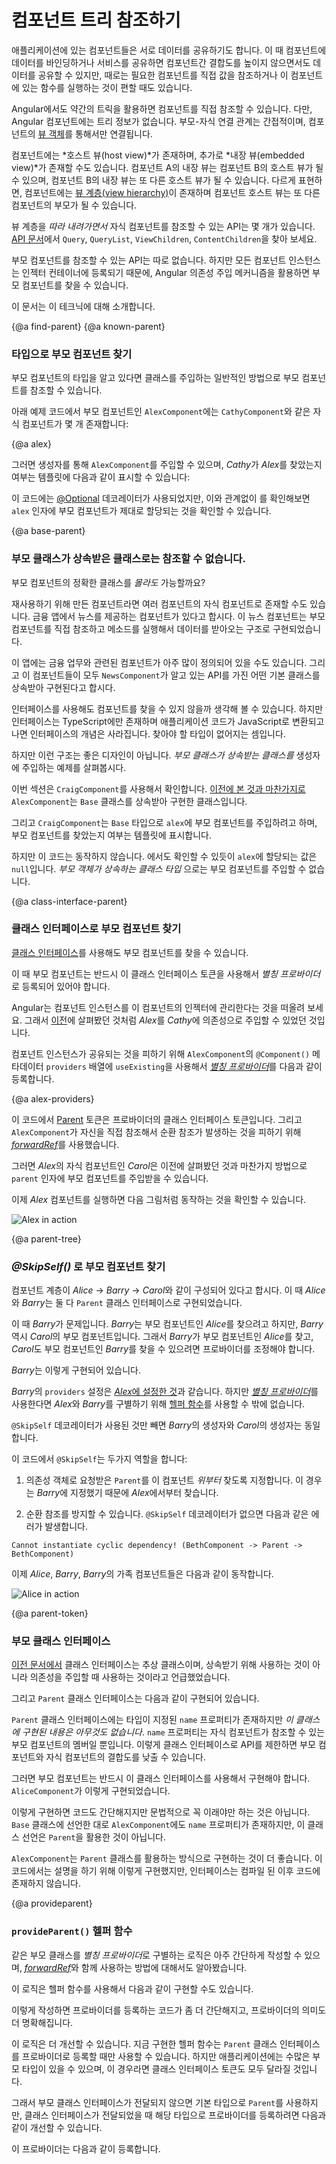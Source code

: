 <!--
# Navigate the component tree with DI
-->
# 컴포넌트 트리 참조하기

<!--
Application components often need to share information.
You can often use loosely coupled techniques for sharing information,
such as data binding and service sharing,
but sometimes it makes sense for one component to have a direct reference to another component.
You need a direct reference, for instance, to access values or call methods on that component.

Obtaining a component reference is a bit tricky in Angular.
Angular components themselves do not have a tree that you can
inspect or navigate programmatically. The parent-child relationship is indirect,
established through the components' [view objects](guide/glossary#view).

Each component has a *host view*, and can have additional *embedded views*.
An embedded view in component A is the
host view of component B, which can in turn have embedded view.
This means that there is a [view hierarchy](guide/glossary#view-hierarchy) for each component,
of which that component's host view is the root.

There is an API for navigating *down* the view hierarchy.
Check out `Query`, `QueryList`, `ViewChildren`, and `ContentChildren`
in the [API Reference](api/).

There is no public API for acquiring a parent reference.
However, because every component instance is added to an injector's container,
you can use Angular dependency injection to reach a parent component.

This section describes some techniques for doing that.
-->
애플리케이션에 있는 컴포넌트들은 서로 데이터를 공유하기도 합니다.
이 때 컴포넌트에 데이터를 바인딩하거나 서비스를 공유하면 컴포넌트간 결합도를 높이지 않으면서도 데이터를 공유할 수 있지만, 때로는 필요한 컴포넌트를 직접 값을 참조하거나 이 컴포넌트에 있는 함수를 실행하는 것이 편할 때도 있습니다.

Angular에서도 약간의 트릭을 활용하면 컴포넌트를 직접 참조할 수 있습니다.
다만, Angular 컴포넌트에는 트리 정보가 없습니다. 부모-자식 연결 관계는 간접적이며, 컴포넌트의 [뷰 객체](guide/glossary#view)를 통해서만 연결됩니다.

컴포넌트에는 *호스트 뷰(host view)*가 존재하며, 추가로 *내장 뷰(embedded view)*가 존재할 수도 있습니다.
컴포넌트 A의 내장 뷰는 컴포넌트 B의 호스트 뷰가 될 수 있으며, 컴포넌트 B의 내장 뷰는 또 다른 호스트 뷰가 될 수 있습니다.
다르게 표현하면, 컴포넌트에는 [뷰 계층(view hierarchy)](guide/glossary#view-hierarchy)이 존재하며 컴포넌트 호스트 뷰는 또 다른 컴포넌트의 부모가 될 수 있습니다.

뷰 계층을 *따라 내려가면서* 자식 컴포넌트를 참조할 수 있는 API는 몇 개가 있습니다.
[API 문서](api/)에서 `Query`, `QueryList`, `ViewChildren`, `ContentChildren`을 찾아 보세요.

부모 컴포넌트를 참조할 수 있는 API는 따로 없습니다.
하지만 모든 컴포넌트 인스턴스는 인젝터 컨테이너에 등록되기 때문에, Angular 의존성 주입 메커니즘을 활용하면 부모 컴포넌트를 찾을 수 있습니다.

이 문서는 이 테크닉에 대해 소개합니다.


{@a find-parent}
{@a known-parent}

<!--
### Find a parent component of known type
-->
### 타입으로 부모 컴포넌트 찾기

<!--
You use standard class injection to acquire a parent component whose type you know.

In the following example, the parent `AlexComponent` has several children including a `CathyComponent`:
-->
부모 컴포넌트의 타입을 알고 있다면 클래스를 주입하는 일반적인 방법으로 부모 컴포넌트를 참조할 수 있습니다.

아래 예제 코드에서 부모 컴포넌트인 `AlexComponent`에는 `CathyComponent`와 같은 자식 컴포넌트가 몇 개 존재합니다:


{@a alex}

<!--
<code-example path="dependency-injection-in-action/src/app/parent-finder.component.ts" region="alex-1" header="parent-finder.component.ts (AlexComponent v.1)"></code-example>



*Cathy* reports whether or not she has access to *Alex*
after injecting an `AlexComponent` into her constructor:

<code-example path="dependency-injection-in-action/src/app/parent-finder.component.ts" region="cathy" header="parent-finder.component.ts (CathyComponent)"></code-example>



Notice that even though the [@Optional](guide/dependency-injection-in-action#optional) qualifier
is there for safety,
the <live-example name="dependency-injection-in-action"></live-example>
confirms that the `alex` parameter is set.
-->
<code-example path="dependency-injection-in-action/src/app/parent-finder.component.ts" region="alex-1" header="parent-finder.component.ts (AlexComponent v.1)"></code-example>


그러면 생성자를 통해 `AlexComponent`를 주입할 수 있으며, *Cathy*가 *Alex*를 찾았는지 여부는 템플릿에 다음과 같이 표시할 수 있습니다:

<code-example path="dependency-injection-in-action/src/app/parent-finder.component.ts" region="cathy" header="parent-finder.component.ts (CathyComponent)"></code-example>


이 코드에는 [@Optional](guide/dependency-injection-in-action#optional) 데코레이터가 사용되었지만, 이와 관계없이 <live-example name="dependency-injection-in-action"></live-example>를 확인해보면 `alex` 인자에 부모 컴포넌트가 제대로 할당되는 것을 확인할 수 있습니다.


{@a base-parent}

<!--
### Unable to find a parent by its base class
-->
### 부모 클래스가 상속받은 클래스로는 참조할 수 없습니다.

<!--
What if you *don't* know the concrete parent component class?

A re-usable component might be a child of multiple components.
Imagine a component for rendering breaking news about a financial instrument.
For business reasons, this news component makes frequent calls
directly into its parent instrument as changing market data streams by.

The app probably defines more than a dozen financial instrument components.
If you're lucky, they all implement the same base class
whose API your `NewsComponent` understands.


<div class="alert is-helpful">



Looking for components that implement an interface would be better.
That's not possible because TypeScript interfaces disappear
from the transpiled JavaScript, which doesn't support interfaces.
There's no artifact to look for.

</div>



This isn't necessarily good design.
This example is examining *whether a component can
inject its parent via the parent's base class*.

The sample's `CraigComponent` explores this question. [Looking back](#alex),
you see that the `Alex` component *extends* (*inherits*) from a class named `Base`.

<code-example path="dependency-injection-in-action/src/app/parent-finder.component.ts" region="alex-class-signature" header="parent-finder.component.ts (Alex class signature)"></code-example>



The `CraigComponent` tries to inject `Base` into its `alex` constructor parameter and reports if it succeeded.

<code-example path="dependency-injection-in-action/src/app/parent-finder.component.ts" region="craig" header="parent-finder.component.ts (CraigComponent)"></code-example>



Unfortunately, this doesn't work.
The <live-example name="dependency-injection-in-action"></live-example>
confirms that the `alex` parameter is null.
*You cannot inject a parent by its base class.*
-->
부모 컴포넌트의 정확한 클래스를 *몰라도* 가능할까요?

재사용하기 위해 만든 컴포넌트라면 여러 컴포넌트의 자식 컴포넌트로 존재할 수도 있습니다.
금융 앱에서 뉴스를 제공하는 컴포넌트가 있다고 합시다.
이 뉴스 컴포넌트는 부모 컴포넌트를 직접 참조하고 메소드를 실행해서 데이터를 받아오는 구조로 구현되었습니다.

이 앱에는 금융 업무와 관련된 컴포넌트가 아주 많이 정의되어 있을 수도 있습니다.
그리고 이 컴포넌트들이 모두 `NewsComponent`가 알고 있는 API를 가진 어떤 기본 클래스를 상속받아 구현된다고 합시다.


<div class="alert is-helpful">

인터페이스를 사용해도 컴포넌트를 찾을 수 있지 않을까 생각해 볼 수 있습니다.
하지만 인터페이스는 TypeScript에만 존재하며 애플리케이션 코드가 JavaScript로 변환되고 나면 인터페이스의 개념은 사라집니다.
찾아야 할 타입이 없어지는 셈입니다.

</div>


하지만 이런 구조는 좋은 디자인이 아닙니다.
*부모 클래스가 상속받는 클래스를* 생성자에 주입하는 예제를 살펴봅시다.

이번 섹션은 `CraigComponent`를 사용해서 확인합니다.
[이전에 본 것과 마찬가지로](#alex) `AlexComponent`는 `Base` 클래스를 상속받아 구현한 클래스입니다.

<code-example path="dependency-injection-in-action/src/app/parent-finder.component.ts" region="alex-class-signature" header="parent-finder.component.ts (Alex 클래스 선언부)"></code-example>

그리고 `CraigComponent`는 `Base` 타입으로 `alex`에 부모 컴포넌트를 주입하려고 하며, 부모 컴포넌트를 찾았는지 여부는 템플릿에 표시합니다.

<code-example path="dependency-injection-in-action/src/app/parent-finder.component.ts" region="craig" header="parent-finder.component.ts (CraigComponent)"></code-example>


하지만 이 코드는 동작하지 않습니다.
<live-example name="dependency-injection-in-action"></live-example>에서도 확인할 수 있듯이 `alex`에 할당되는 값은 `null`입니다.
*부모 객체가 상속하는 클래스 타입* 으로는 부모 컴포넌트를 주입할 수 없습니다.


{@a class-interface-parent}

<!--
### Find a parent by its class interface
-->
### 클래스 인터페이스로 부모 컴포넌트 찾기

<!--
You can find a parent component with a [class interface](guide/dependency-injection-in-action#class-interface).

The parent must cooperate by providing an *alias* to itself in the name of a class interface token.

Recall that Angular always adds a component instance to its own injector;
that's why you could inject *Alex* into *Cathy* [earlier](#known-parent).

Write an [*alias provider*](guide/dependency-injection-in-action#useexisting)&mdash;a `provide` object literal with a `useExisting`
definition&mdash;that creates an *alternative* way to inject the same component instance
and add that provider to the `providers` array of the `@Component()` metadata for the `AlexComponent`.
-->
[클래스 인터페이스](guide/dependency-injection-in-action#class-interface)를 사용해도 부모 컴포넌트를 찾을 수 있습니다.

이 때 부모 컴포넌트는 반드시 이 클래스 인터페이스 토큰을 사용해서 *별칭 프로바이더*로 등록되어 있어야 합니다.

Angular는 컴포넌트 인스턴스를 이 컴포넌트의 인젝터에 관리한다는 것을 떠올려 보세요.
그래서 [이전](#known-parent)에 살펴봤던 것처럼 *Alex*를 *Cathy*에 의존성으로 주입할 수 있었던 것입니다.

컴포넌트 인스턴스가 공유되는 것을 피하기 위해 `AlexComponent`의 `@Component()` 메타데이터 `providers` 배열에 `useExisting`을 사용해서 [*별칭 프로바이더*](guide/dependency-injection-in-action#useexisting)를 다음과 같이 등록합니다.


{@a alex-providers}


<!--
<code-example path="dependency-injection-in-action/src/app/parent-finder.component.ts" region="alex-providers" header="parent-finder.component.ts (AlexComponent providers)"></code-example>


[Parent](#parent-token) is the provider's class interface token.
The [*forwardRef*](guide/dependency-injection-in-action#forwardref) breaks the circular reference you just created by having the `AlexComponent` refer to itself.

*Carol*, the third of *Alex*'s child components, injects the parent into its `parent` parameter,
the same way you've done it before.

<code-example path="dependency-injection-in-action/src/app/parent-finder.component.ts" region="carol-class" header="parent-finder.component.ts (CarolComponent class)"></code-example>



Here's *Alex* and family in action.

<div class="lightbox">
  <img src="generated/images/guide/dependency-injection-in-action/alex.png" alt="Alex in action">
</div>
-->
<code-example path="dependency-injection-in-action/src/app/parent-finder.component.ts" region="alex-providers" header="parent-finder.component.ts (AlexComponent providers 배열)"></code-example>

이 코드에서 [Parent](#parent-token) 토큰은 프로바이더의 클래스 인터페이스 토큰입니다.
그리고 `AlexComponent`가 자신을 직접 참조해서 순환 참조가 발생하는 것을 피하기 위해 [*forwardRef*](guide/dependency-injection-in-action#forwardref)를 사용했습니다.

그러면 *Alex*의 자식 컴포넌트인 *Carol*은 이전에 살펴봤던 것과 마찬가지 방법으로 `parent` 인자에 부모 컴포넌트를 주입받을 수 있습니다.

<code-example path="dependency-injection-in-action/src/app/parent-finder.component.ts" region="carol-class" header="parent-finder.component.ts (CarolComponent 클래스)"></code-example>


이제 *Alex* 컴포넌트를 실행하면 다음 그림처럼 동작하는 것을 확인할 수 있습니다.

<div class="lightbox">
  <img src="generated/images/guide/dependency-injection-in-action/alex.png" alt="Alex in action">
</div>



{@a parent-tree}

<!--
### Find a parent in a tree with _@SkipSelf()_
-->
### _@SkipSelf()_ 로 부모 컴포넌트 찾기

<!--
Imagine one branch of a component hierarchy: *Alice* -> *Barry* -> *Carol*.
Both *Alice* and *Barry* implement the `Parent` class interface.

*Barry* is the problem. He needs to reach his parent, *Alice*, and also be a parent to *Carol*.
That means he must both *inject* the `Parent` class interface to get *Alice* and
*provide* a `Parent` to satisfy *Carol*.

Here's *Barry*.

<code-example path="dependency-injection-in-action/src/app/parent-finder.component.ts" region="barry" header="parent-finder.component.ts (BarryComponent)"></code-example>



*Barry*'s `providers` array looks just like [*Alex*'s](#alex-providers).
If you're going to keep writing [*alias providers*](guide/dependency-injection-in-action#useexisting) like this you should create a [helper function](#provideparent).

For now, focus on *Barry*'s constructor.

<code-tabs>

  <code-pane header="Barry's constructor" path="dependency-injection-in-action/src/app/parent-finder.component.ts" region="barry-ctor">

  </code-pane>

  <code-pane header="Carol's constructor" path="dependency-injection-in-action/src/app/parent-finder.component.ts" region="carol-ctor">

  </code-pane>

</code-tabs>


It's identical to *Carol*'s constructor except for the additional `@SkipSelf` decorator.

`@SkipSelf` is essential for two reasons:

1. It tells the injector to start its search for a `Parent` dependency in a component *above* itself,
which *is* what parent means.

2. Angular throws a cyclic dependency error if you omit the `@SkipSelf` decorator.

  `Cannot instantiate cyclic dependency! (BethComponent -> Parent -> BethComponent)`

Here's *Alice*, *Barry*, and family in action.

<div class="lightbox">
  <img src="generated/images/guide/dependency-injection-in-action/alice.png" alt="Alice in action">
</div>
-->
컴포넌트 계층이 *Alice* -> *Barry* -> *Carol*와 같이 구성되어 있다고 합시다.
이 때 *Alice*와 *Barry*는 둘 다 `Parent` 클래스 인터페이스로 구현되었습니다.

이 때 *Barry*가 문제입니다. *Barry*는 부모 컴포넌트인 *Alice*를 찾으려고 하지만, *Barry* 역시 *Carol*의 부모 컴포넌트입니다.
그래서 *Barry*가 부모 컴포넌트인 *Alice*를 찾고, *Carol*도 부모 컴포넌트인 *Barry*를 찾을 수 있으려면 프로바이더를 조정해야 합니다.

*Barry*는 이렇게 구현되어 있습니다.

<code-example path="dependency-injection-in-action/src/app/parent-finder.component.ts" region="barry" header="parent-finder.component.ts (BarryComponent)"></code-example>


*Barry*의 `providers` 설정은 [*Alex*에 설정한 것](#alex-providers)과 같습니다.
하지만 [*별칭 프로바이더*](guide/dependency-injection-in-action#useexisting)를 사용한다면 *Alex*와 *Barry*를 구별하기 위해 [헬퍼 함수](#provideparent)를 사용할 수 밖에 없습니다.

<code-tabs>

  <code-pane header="Barry's constructor" path="dependency-injection-in-action/src/app/parent-finder.component.ts" region="barry-ctor">

  </code-pane>

  <code-pane header="Carol's constructor" path="dependency-injection-in-action/src/app/parent-finder.component.ts" region="carol-ctor">

  </code-pane>

</code-tabs>

`@SkipSelf` 데코레이터가 사용된 것만 빼면 *Barry*의 생성자와 *Carol*의 생성자는 동일합니다.

이 코드에서 `@SkipSelf`는 두가지 역할을 합니다:

1. 의존성 객체로 요청받은 `Parent`를 이 컴포넌트 *위부터* 찾도록 지정합니다. 이 경우는 *Barry*에 지정했기 때문에 *Alex*에서부터 찾습니다.

2. 순환 참조를 방지할 수 있습니다. `@SkipSelf` 데코레이터가 없으면 다음과 같은 에러가 발생합니다.

  `Cannot instantiate cyclic dependency! (BethComponent -> Parent -> BethComponent)`

이제 *Alice*, *Barry*, *Barry*의 가족 컴포넌트들은 다음과 같이 동작합니다.

<div class="lightbox">
  <img src="generated/images/guide/dependency-injection-in-action/alice.png" alt="Alice in action">
</div>


{@a parent-token}


<!--
###  Parent class interface
-->
### 부모 클래스 인터페이스

<!--
You [learned earlier](guide/dependency-injection-in-action#class-interface) that a class interface is an abstract class used as an interface rather than as a base class.

The example defines a `Parent` class interface.

<code-example path="dependency-injection-in-action/src/app/parent-finder.component.ts" region="parent" header="parent-finder.component.ts (Parent class-interface)"></code-example>



The `Parent` class interface defines a `name` property with a type declaration but *no implementation*.
The `name` property is the only member of a parent component that a child component can call.
Such a narrow interface helps decouple the child component class from its parent components.

A component that could serve as a parent *should* implement the class interface as the `AliceComponent` does.

<code-example path="dependency-injection-in-action/src/app/parent-finder.component.ts" region="alice-class-signature" header="parent-finder.component.ts (AliceComponent class signature)"></code-example>



Doing so adds clarity to the code. But it's not technically necessary.
Although `AlexComponent` has a `name` property, as required by its `Base` class,
its class signature doesn't mention `Parent`.

<code-example path="dependency-injection-in-action/src/app/parent-finder.component.ts" region="alex-class-signature" header="parent-finder.component.ts (AlexComponent class signature)"></code-example>



<div class="alert is-helpful">



`AlexComponent` *should* implement `Parent` as a matter of proper style.
It doesn't in this example *only* to demonstrate that the code will compile and run without the interface.


</div>
-->
[이전 문서에서](guide/dependency-injection-in-action#class-interface) 클래스 인터페이스는 추상 클래스이며, 상속받기 위해 사용하는 것이 아니라 의존성을 주입할 때 사용하는 것이라고 언급했었습니다.

그리고 `Parent` 클래스 인터페이스는 다음과 같이 구현되어 있습니다.

<code-example path="dependency-injection-in-action/src/app/parent-finder.component.ts" region="parent" header="parent-finder.component.ts (부모 클래스 인터페이스)"></code-example>


`Parent` 클래스 인터페이스에는 타입이 지정된 `name` 프로퍼티가 존재하지만 *이 클래스에 구현된 내용은 아무것도 없습니다*.
`name` 프로퍼티는 자식 컴포넌트가 참조할 수 있는 부모 컴포넌트의 멤버일 뿐입니다.
이렇게 클래스 인터페이스로 API를 제한하면 부모 컴포넌트와 자식 컴포넌트의 결합도를 낮출 수 있습니다.

그러면 부모 컴포넌트는 반드시 이 클래스 인터페이스를 사용해서 구현해야 합니다. `AliceComponent`가 이렇게 구현되었습니다.

<code-example path="dependency-injection-in-action/src/app/parent-finder.component.ts" region="alice-class-signature" header="parent-finder.component.ts (AliceComponent 클래스 선언)"></code-example>


이렇게 구현하면 코드도 간단해지지만 문법적으로 꼭 이래야만 하는 것은 아닙니다.
`Base` 클래스에 선언한 대로 `AlexComponent`에도 `name` 프로퍼티가 존재하지만, 이 클래스 선언은 `Parent`을 활용한 것이 아닙니다.

<code-example path="dependency-injection-in-action/src/app/parent-finder.component.ts" region="alex-class-signature" header="parent-finder.component.ts (AlexComponent 클래스 선언)"></code-example>


<div class="alert is-helpful">

`AlexComponent`는 `Parent` 클래스를 활용하는 방식으로 구현하는 것이 더 좋습니다.
이 코드에서는 설명을 하기 위해 이렇게 구현했지만, 인터페이스는 컴파일 된 이후 코드에 존재하지 않습니다.

</div>


{@a provideparent}

<!--
### `provideParent()` helper function
-->
### `provideParent()` 헬퍼 함수

<!--
Writing variations of the same parent *alias provider* gets old quickly,
especially this awful mouthful with a [*forwardRef*](guide/dependency-injection-in-action#forwardref).

<code-example path="dependency-injection-in-action/src/app/parent-finder.component.ts" region="alex-providers" header="dependency-injection-in-action/src/app/parent-finder.component.ts"></code-example>

You can extract that logic into a helper function like the following.

<code-example path="dependency-injection-in-action/src/app/parent-finder.component.ts" region="provide-the-parent" header="dependency-injection-in-action/src/app/parent-finder.component.ts"></code-example>

Now you can add a simpler, more meaningful parent provider to your components.

<code-example path="dependency-injection-in-action/src/app/parent-finder.component.ts" region="alice-providers" header="dependency-injection-in-action/src/app/parent-finder.component.ts"></code-example>


You can do better. The current version of the helper function can only alias the `Parent` class interface.
The application might have a variety of parent types, each with its own class interface token.

Here's a revised version that defaults to `parent` but also accepts an optional second parameter for a different parent class interface.

<code-example path="dependency-injection-in-action/src/app/parent-finder.component.ts" region="provide-parent" header="dependency-injection-in-action/src/app/parent-finder.component.ts"></code-example>


And here's how you could use it with a different parent type.

<code-example path="dependency-injection-in-action/src/app/parent-finder.component.ts" region="beth-providers" header="dependency-injection-in-action/src/app/parent-finder.component.ts"></code-example>
-->
같은 부모 클래스를 *별칭 프로바이더*로 구별하는 로직은 아주 간단하게 작성할 수 있으며, [*forwardRef*](guide/dependency-injection-in-action#forwardref)와 함께 사용하는 방법에 대해서도 알아봤습니다.

<code-example path="dependency-injection-in-action/src/app/parent-finder.component.ts" region="alex-providers" header="dependency-injection-in-action/src/app/parent-finder.component.ts"></code-example>

이 로직은 헬퍼 함수를 사용해서 다음과 같이 구현할 수도 있습니다.

<code-example path="dependency-injection-in-action/src/app/parent-finder.component.ts" region="provide-the-parent" header="dependency-injection-in-action/src/app/parent-finder.component.ts"></code-example>

이렇게 작성하면 프로바이더를 등록하는 코드가 좀 더 간단해지고, 프로바이더의 의미도 더 명확해집니다.

<code-example path="dependency-injection-in-action/src/app/parent-finder.component.ts" region="alice-providers" header="dependency-injection-in-action/src/app/parent-finder.component.ts"></code-example>

이 로직은 더 개선할 수 있습니다. 지금 구현한 헬퍼 함수는 `Parent` 클래스 인터페이스를 프로바이더로 등록할 때만 사용할 수 있습니다.
하지만 애플리케이션에는 수많은 부모 타입이 있을 수 있으며, 이 경우라면 클래스 인터페이스 토큰도 모두 달라질 것입니다.

그래서 부모 클래스 인터페이스가 전달되지 않으면 기본 타입으로 `Parent`를 사용하지만, 클래스 인터페이스가 전달되었을 때 해당 타입으로 프로바이더를 등록하려면 다음과 같이 개선할 수 있습니다.

<code-example path="dependency-injection-in-action/src/app/parent-finder.component.ts" region="provide-parent" header="dependency-injection-in-action/src/app/parent-finder.component.ts"></code-example>

이 프로바이더는 다음과 같이 등록합니다.

<code-example path="dependency-injection-in-action/src/app/parent-finder.component.ts" region="beth-providers" header="dependency-injection-in-action/src/app/parent-finder.component.ts"></code-example>
